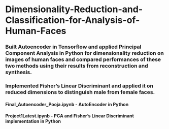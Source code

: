 # Dimensionality-Reduction-and-Classification-for-Analysis-of-Human-Faces
### Built Autoencoder in Tensorflow and applied Principal Component Analysis in Python for dimensionality reduction on images of human faces and compared performances of these two methods using their results from reconstruction and synthesis.
### Implemented Fisher’s Linear Discriminant and applied it on reduced dimensions to distinguish male from female faces.
#### Final_Autoencoder_Pooja.ipynb - AutoEncoder in Python
#### Project1Latest.ipynb - PCA and Fisher’s Linear Discriminant implementation in Python 
